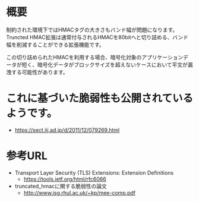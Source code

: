 # 概要
制約された環境下ではHMACタグの大きさもバンド幅が問題になります。
Truncted HMAC拡張は通常付与されるHMACを80bitへと切り詰める、バンド幅を削減することができる拡張機能です。

この切り詰められたHMACを利用する場合、暗号化対象のアプリケーションデータが短く、暗号化データがブロックサイズを超えないケースにおいて平文が漏洩する可能性があります。


# これに基づいた脆弱性も公開されているようです。
- https://sect.iij.ad.jp/d/2011/12/079269.html


# 参考URL
- Transport Layer Security (TLS) Extensions: Extension Definitions
  - https://tools.ietf.org/html/rfc6066
- truncated_hmacに関する脆弱性の論文
  - http://www.isg.rhul.ac.uk/~kp/mee-comp.pdf
